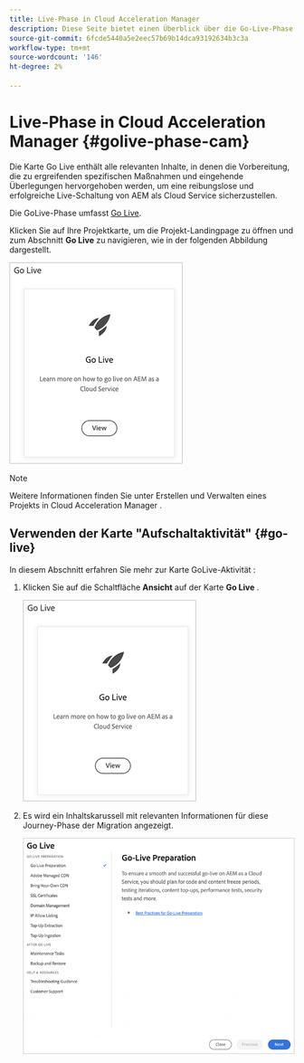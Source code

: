 ```yaml
---
title: Live-Phase in Cloud Acceleration Manager
description: Diese Seite bietet einen Überblick über die Go-Live-Phase in Cloud Acceleration Manager.
source-git-commit: 6fcde5440a5e2eec57b69b14dca93192634b3c3a
workflow-type: tm+mt
source-wordcount: '146'
ht-degree: 2%

---
```



# Live-Phase in Cloud Acceleration Manager {#golive-phase-cam}

Die Karte Go Live enthält alle relevanten Inhalte, in denen die Vorbereitung, die zu ergreifenden spezifischen Maßnahmen und eingehende Überlegungen hervorgehoben werden, um eine reibungslose und erfolgreiche Live-Schaltung von AEM als Cloud Service sicherzustellen.

Die GoLive-Phase umfasst [Go Live](#go-live).

Klicken Sie auf Ihre Projektkarte, um die Projekt-Landingpage zu öffnen und zum Abschnitt **Go Live** zu navigieren, wie in der folgenden Abbildung dargestellt.

![image](/help/move-to-cloud-service/cloud-acceleration-manager/assets/golive-1.png)

>[!NOTE]
>Weitere Informationen finden Sie unter Erstellen und Verwalten eines Projekts in Cloud Acceleration Manager .


## Verwenden der Karte &quot;Aufschaltaktivität&quot; {#go-live}

In diesem Abschnitt erfahren Sie mehr zur Karte GoLive-Aktivität :

1. Klicken Sie auf die Schaltfläche **Ansicht** auf der Karte **Go Live** .

   ![image](/help/move-to-cloud-service/cloud-acceleration-manager/assets/golive-1.png)

1. Es wird ein Inhaltskarussell mit relevanten Informationen für diese Journey-Phase der Migration angezeigt.

   ![image](/help/move-to-cloud-service/cloud-acceleration-manager/assets/golive-2.png)